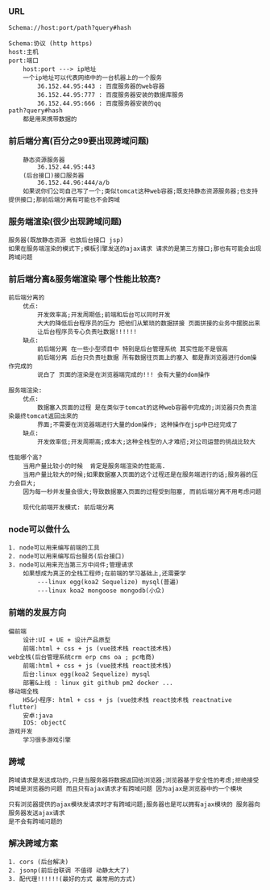 ### URL
    Schema://host:port/path?query#hash

    Schema:协议 (http https)
    host:主机
    port:端口
        host:port ---> ip地址
        一个ip地址可以代表网络中的一台机器上的一个服务
            36.152.44.95:443 : 百度服务器的web容器
            36.152.44.95:777 : 百度服务器安装的数据库服务
            36.152.44.95:666 : 百度服务器安装的qq
    path?query#hash
        都是用来携带数据的

### 前后端分离(百分之99要出现跨域问题)
        静态资源服务器
            36.152.44.95:443
        (后台接口)接口服务器
            36.152.44.96:444/a/b
        如果说你们公司自己写了一个;类似tomcat这种web容器;既支持静态资源服务器;也支持提供接口;那前后端分离有可能也不会跨域

### 服务端渲染(很少出现跨域问题)
    服务器(既放静态资源 也放后台接口 jsp)
    如果在服务端渲染的模式下;模板引擎发送的ajax请求 请求的是第三方接口;那也有可能会出现跨域问题

### 前后端分离&服务端渲染 哪个性能比较高?
    前后端分离的
        优点:
            开发效率高;开发周期低;前端和后台可以同时开发
            大大的降低后台程序员的压力 把他们从繁琐的数据拼接 页面拼接的业务中摆脱出来
            让后台程序员专心负责吐数据!!!!!!
        缺点:
            前后端分离 在一些小型项目中 特别是后台管理系统 其实性能不是很高
            前后端分离 后台只负责吐数据 所有数据往页面上的塞入 都是靠浏览器进行dom操作完成的
            说白了 页面的渲染是在浏览器端完成的!!! 会有大量的dom操作

    服务端渲染:
        优点:
            数据塞入页面的过程 是在类似于tomcat的这种web容器中完成的;浏览器只负责渲染最终tomcat返回出来的
            界面;不需要在浏览器端进行大量的dom操作; 这种操作在jsp中已经完成了
        缺点:
            开发效率低;开发周期高;成本大;这种全栈型的人才难招;对公司运营的挑战比较大

    性能哪个高?
        当用户量比较小的时候  肯定是服务端渲染的性能高.
        当用户量比较大的时候;如果数据塞入页面的这个过程还是在服务端进行的话;服务器的压力会巨大;
        因为每一秒并发量会很大;导致数据塞入页面的过程受到阻塞, 而前后端分离不用考虑问题

        现代化前端开发模式: 前后端分离

### node可以做什么
    1. node可以用来编写前端的工具
    2. node可以用来编写后台服务(后台接口)
    3. node可以用来充当第三方中间件;管理请求
        如果想成为真正的全栈工程师;在前端的学习基础上,还需要学
            ---linux egg(koa2 Sequelize) mysql(普遍)
            ---linux koa2 mongoose mongodb(小众)

### 前端的发展方向
    偏前端
        设计:UI + UE + 设计产品原型
        前端:html + css + js (vue技术栈 react技术栈)
    web全栈(后台管理系统crm erp cms oa ; pc电商)
        前端:html + css + js (vue技术栈 react技术栈)
        后台:linux egg(koa2 Sequelize) mysql
        部署&上线 : linux git github pm2 docker ...
    移动端全栈
        H5&小程序: html + css + js (vue技术栈 react技术栈 reactnative flutter)
        安卓:java
        IOS: objectC
    游戏开发
        学习很多游戏引擎

### 跨域
    跨域请求是发送成功的,只是当服务器将数据返回给浏览器;浏览器基于安全性的考虑;拒绝接受
    跨域是浏览器的问题 而且只有ajax请求才有跨域问题 因为ajax是浏览器中的一个模块

    只有浏览器提供的ajax模块发请求时才有跨域问题;服务器也是可以拥有ajax模块的 服务器向服务器发送ajax请求
    是不会有跨域问题的

### 解决跨域方案
    1. cors (后台解决)
    2. jsonp(前后台联调 不值得 动静太大了)
    3. 配代理!!!!!!(最好的方式 最常用的方式)


